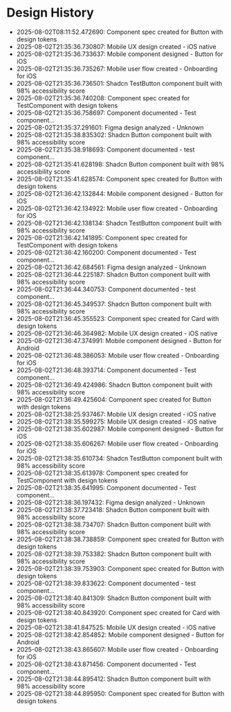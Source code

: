 # Design History

- 2025-08-02T08:11:52.472690: Component spec created for Button with design tokens
- 2025-08-02T21:35:36.730807: Mobile UX design created - iOS native
- 2025-08-02T21:35:36.733637: Mobile component designed - Button for iOS
- 2025-08-02T21:35:36.735267: Mobile user flow created - Onboarding for iOS
- 2025-08-02T21:35:36.736501: Shadcn TestButton component built with 98% accessibility score
- 2025-08-02T21:35:36.740208: Component spec created for TestComponent with design tokens
- 2025-08-02T21:35:36.758697: Component documented - Test component...
- 2025-08-02T21:35:37.291601: Figma design analyzed - Unknown
- 2025-08-02T21:35:38.835302: Shadcn Button component built with 98% accessibility score
- 2025-08-02T21:35:38.918693: Component documented - test component...
- 2025-08-02T21:35:41.628198: Shadcn Button component built with 98% accessibility score
- 2025-08-02T21:35:41.628574: Component spec created for Button with design tokens
- 2025-08-02T21:36:42.132844: Mobile component designed - Button for iOS
- 2025-08-02T21:36:42.134922: Mobile user flow created - Onboarding for iOS
- 2025-08-02T21:36:42.138134: Shadcn TestButton component built with 98% accessibility score
- 2025-08-02T21:36:42.141895: Component spec created for TestComponent with design tokens
- 2025-08-02T21:36:42.160200: Component documented - Test component...
- 2025-08-02T21:36:42.684561: Figma design analyzed - Unknown
- 2025-08-02T21:36:44.225187: Shadcn Button component built with 98% accessibility score
- 2025-08-02T21:36:44.340753: Component documented - test component...
- 2025-08-02T21:36:45.349537: Shadcn Button component built with 98% accessibility score
- 2025-08-02T21:36:45.355523: Component spec created for Card with design tokens
- 2025-08-02T21:36:46.364982: Mobile UX design created - iOS native
- 2025-08-02T21:36:47.374991: Mobile component designed - Button for Android
- 2025-08-02T21:36:48.386053: Mobile user flow created - Onboarding for iOS
- 2025-08-02T21:36:48.393714: Component documented - Test component...
- 2025-08-02T21:36:49.424986: Shadcn Button component built with 98% accessibility score
- 2025-08-02T21:36:49.425604: Component spec created for Button with design tokens
- 2025-08-02T21:38:25.937467: Mobile UX design created - iOS native
- 2025-08-02T21:38:35.599275: Mobile UX design created - iOS native
- 2025-08-02T21:38:35.602987: Mobile component designed - Button for iOS
- 2025-08-02T21:38:35.606267: Mobile user flow created - Onboarding for iOS
- 2025-08-02T21:38:35.610734: Shadcn TestButton component built with 98% accessibility score
- 2025-08-02T21:38:35.613978: Component spec created for TestComponent with design tokens
- 2025-08-02T21:38:35.641995: Component documented - Test component...
- 2025-08-02T21:38:36.197432: Figma design analyzed - Unknown
- 2025-08-02T21:38:37.723418: Shadcn Button component built with 98% accessibility score
- 2025-08-02T21:38:38.734707: Shadcn Button component built with 98% accessibility score
- 2025-08-02T21:38:38.738859: Component spec created for Button with design tokens
- 2025-08-02T21:38:39.753382: Shadcn Button component built with 98% accessibility score
- 2025-08-02T21:38:39.753903: Component spec created for Button with design tokens
- 2025-08-02T21:38:39.833622: Component documented - test component...
- 2025-08-02T21:38:40.841309: Shadcn Button component built with 98% accessibility score
- 2025-08-02T21:38:40.843920: Component spec created for Card with design tokens
- 2025-08-02T21:38:41.847525: Mobile UX design created - iOS native
- 2025-08-02T21:38:42.854852: Mobile component designed - Button for Android
- 2025-08-02T21:38:43.865607: Mobile user flow created - Onboarding for iOS
- 2025-08-02T21:38:43.871456: Component documented - Test component...
- 2025-08-02T21:38:44.895412: Shadcn Button component built with 98% accessibility score
- 2025-08-02T21:38:44.895950: Component spec created for Button with design tokens
